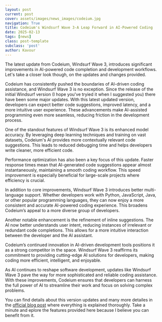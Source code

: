 ```yaml
---
layout: post
current: post
cover: assets/images/news_images/codeium.jpg
navigation: True
title: Codeium's Windsurf Wave 3-A Leap Forward in AI-Powered Coding
date: 2025-02-13
tags: [news]
class: post-template
subclass: 'post'
author: Kavour
---
```


<p>The latest update from Codeium, Windsurf Wave 3, introduces significant improvements in AI-powered code completion and development workflows. Let's take a closer look though, on the updates and changes provided.</p>

<p>Codeium has consistently pushed the boundaries of AI-driven coding assistance, and Windsurf Wave 3 is no exception. Since the release of the initial Windsurf version (I hope you've tryied it when I suggested you) there have been some major updates. With this latest updated version, developers can expect better code suggestions, improved latency, and a more intuitive user experience. These advancements make AI-assisted programming even more seamless, reducing friction in the development process.</p>

<p>One of the standout features of Windsurf Wave 3 is its enhanced model accuracy. By leveraging deep learning techniques and training on vast datasets, Codeium's AI provides more contextually relevant code suggestions. This leads to reduced debugging time and helps developers write cleaner, more efficient code.</p>

<p>Performance optimization has also been a key focus of this update. Faster response times mean that AI-generated code suggestions appear almost instantaneously, maintaining a smooth coding workflow. This speed improvement is especially beneficial for large-scale projects where efficiency is crucial.</p>

<p>In addition to core improvements, Windsurf Wave 3 introduces better multi-language support. Whether developers work with Python, JavaScript, Java, or other popular programming languages, they can now enjoy a more consistent and accurate AI-powered coding experience. This broadens Codeium’s appeal to a more diverse group of developers.</p>

<p>Another notable enhancement is the refinement of inline suggestions. The AI now better understands user intent, reducing instances of irrelevant or redundant code completions. This allows for a more intuitive interaction between the developer and the AI assistant.</p>

<p>Codeium’s continued innovation in AI-driven development tools positions it as a strong competitor in the space. Windsurf Wave 3 reaffirms its commitment to providing cutting-edge AI solutions for developers, making coding more efficient, intelligent, and enjoyable.</p>

<p>As AI continues to reshape software development, updates like Windsurf Wave 3 pave the way for more sophisticated and reliable coding assistance. With these improvements, Codeium ensures that developers can harness the full power of AI to streamline their work and focus on solving complex problems.</p>

<p>You can find details about this version updates and many more detailes in the <a href='https://codeium.com/blog/windsurf-wave-3'>official blog post</a> where everything is explained thoroughly. Take a minute and eplore the features provided here because I believe you can benefit from it.</p>